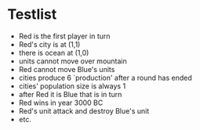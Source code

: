 # Testlist

* Red is the first player in turn
* Red's city is at (1,1)
* there is ocean at (1,0)
* units cannot move over mountain
* Red cannot move Blue's units
* cities produce 6 `production' after a round has ended
* cities' population size is always 1
* after Red it is Blue that is in turn
* Red wins in year 3000 BC
* Red's unit attack and destroy Blue's unit
* etc.
